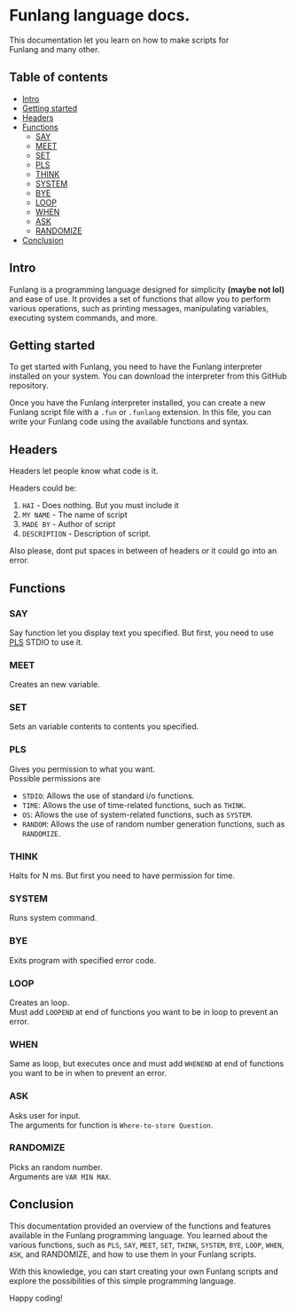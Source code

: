 # Funlang language docs.
This documentation let you learn on how to make scripts for\
Funlang and many other.
## Table of contents
- [Intro](#intro)
- [Getting started](#getting-started)
- [Headers](#headers)
- [Functions](#functions)
  - [SAY](#say)
  - [MEET](#meet)
  - [SET](#set)
  - [PLS](#pls)
  - [THINK](#think)
  - [SYSTEM](#system)
  - [BYE](#bye)
  - [LOOP](#loop)
  - [WHEN](#when)
  - [ASK](#ask)
  - [RANDOMIZE](#randomize)
- [Conclusion](#conclusion)
## Intro
Funlang is a programming language designed for simplicity **(maybe not lol)** and ease of use. It provides a set of functions that allow you to perform various operations, such as printing messages, manipulating variables, executing system commands, and more.
## Getting started
To get started with Funlang, you need to have the Funlang interpreter installed on your system. You can download the interpreter from this GitHub repository. 

Once you have the Funlang interpreter installed, you can create a new Funlang script file with a `.fun` or `.funlang` extension. In this file, you can write your Funlang code using the available functions and syntax.
## Headers
Headers let people know what code is it.

Headers could be:
1. `HAI` - Does nothing. But you must include it
2. `MY NAME` - The name of script
3. `MADE BY` - Author of script
4. `DESCRIPTION` - Description of script.

Also please, dont put spaces in between of headers or it could go into an error.

## Functions
### SAY
Say function let you display text you specified. But first, you need to use [PLS](#pls) STDIO to use it.
### MEET
Creates an new variable.
### SET
Sets an variable contents to contents you specified.
### PLS
Gives you permission to what you want.\
Possible permissions are
- `STDIO`: Allows the use of standard i/o functions.
- `TIME`: Allows the use of time-related functions, such as `THINK`.
- `OS`: Allows the use of system-related functions, such as `SYSTEM`.
- `RANDOM`: Allows the use of random number generation functions, such as `RANDOMIZE`.
### THINK
Halts for N ms. But first you need to have permission for time.
### SYSTEM
Runs system command.
### BYE
Exits program with specified error code.
### LOOP
Creates an loop.\
Must add `LOOPEND` at end of functions you want to be in loop to prevent an error.
### WHEN
Same as loop, but executes once and
must add `WHENEND` at end of functions you want to be in when to prevent an error.
### ASK
Asks user for input.\
The arguments for function is `Where-to-store Question`.
### RANDOMIZE
Picks an random number.\
Arguments are `VAR MIN MAX`.
## Conclusion
This documentation provided an overview of the functions and features available in the Funlang programming language. You learned about the various functions, such as `PLS`, `SAY`, `MEET`, `SET`, `THINK`, `SYSTEM`, `BYE`, `LOOP`, `WHEN`, `ASK`, and RANDOMIZE, and how to use them in your Funlang scripts.

With this knowledge, you can start creating your own Funlang scripts and explore the possibilities of this simple programming language.

Happy coding!
